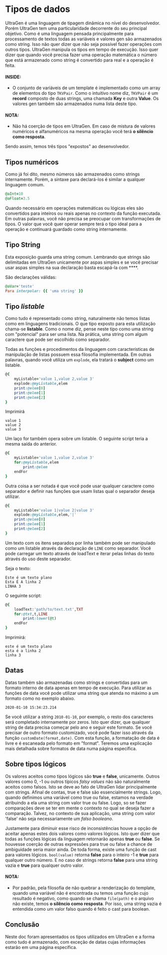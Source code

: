 # Tipos de dados

UltraGen é uma linguagem de tipagem dinâmica no nível do desenvolvedor. Porém UltraGen tem uma particularidade decorrente do seu principal objetivo. Como é uma linguagem pensada principalmente para processamento de textos todas as variáveis e valores gen são armazenados como string. Isso não quer dizer que não seja possível fazer operações com outros tipos. UltraGen manipula os tipos em tempo de execução. Isso quer dizer que quando você precisa fazer uma operação matemática o número que está armazenado como string é convertido para real e a operação é feita.

#### INSIDE:

- O conjunto de variáveis de um template é implementado como um array de elementos do tipo `TKVPair`. Como o intuitivo nome diz, `TKVPair` é um **record** composto de duas strings, uma chamada **Key** e outra **Value**. Os valores gen também são armazenados numa lista deste tipo.

#### NOTA:

- Não há coerção de tipos em UltraGen. Em caso de mistura de valores numéricos e alfanuméricos na mesma operação você terá **o silêncio como resposta**.

Sendo assim, temos três tipos "expostos" ao desenvolvedor.

## Tipos numéricos

Como já foi dito, mesmo números são armazenados como strings internamente. Porém, a sintaxe para declará-los é similar a qualquer linguagem comum.

```ruby
@aInt=10
@aFloat=3.5
```

Quando necessário em operações matemáticas ou lógicas eles são convertidos para inteiros ou reais apenas no contexto da função executada. Em outras palavras, você não precisa se preocupar com transformações de tipos. O valor que você quer operar sempre terá o tipo ideal para a operação e continuará guardado como string internamente.

## Tipo String

Esta exposição guarda uma string comum. Lembrando que strings são delimitadas em UltraGen unicamente por aspas simples e se você precisar usar aspas simples na sua declaração basta escapá-la com **\**.

São declarações válidas:

```ruby
@aVar='teste'
Para interpolar: {{ 'uma string' }}
```

## Tipo *listable*

Como tudo é representado como string, naturalmente não temos listas como em linguagens tradicionais. O que tipo exposto para esta utilização chama-se **listable**. Como o nome diz, pense neste tipo como uma string com "potencial" para ser uma lista. Na prática, uma string com algum caractere que pode ser escolhido como separador.

Todas as funções e procedimentos da linguagem com características de manipulação de listas possuem essa filosofia implementada. Em outras palavras, quando você utiliza um `explode`, ela tratará o **subject** como um listable.

```ruby
@{
    myListable='value 1,value 2,value 3'
    explode:@myListable,elem
    print:@elem[0]
    print:@elem[1]
    print:@elem[2]
}
```

Imprimirá
```hljs
value 1
value 2
value 3
```

Um laço for também opera sobre um listable. O seguinte script teria a mesma saída do anterior.

```ruby
@{
    myListable='value 1,value 2,value 3'
    for:@myListable,elem
        print:@elem
    endFor
}
```

Outra coisa a ser notada é que você pode usar qualquer caractere como separador e definir nas funções que usam listas qual o separador deseja utilizar.

```ruby
@{
    myListable='value 1|value 2|value 3'
    explode:@myListable,elem,'|'
    print:@elem[0]
    print:@elem[1]
    print:@elem[2]
}
```

Um texto com os itens separados por linha também pode ser manipulado como um listable através da declaração de `LINE` como separador. Você pode carregar um texto através de loadText e iterar pelas linhas do texto através do uso deste separador.

Seja o texto:
```hljs
Este é um texto plano
Esta É A linha 2
LINHA 3
```

O seguinte script:
```ruby
@{
    loadText:'path/to/text.txt',TXT
    for:@txt,t,LINE
		print:lower(@t)
    endFor
}
```

Imprimirá:
```hljs
este é um texto plano
esta é a linha 2
linha 3
```

## Datas

Datas também são armazenadas como strings e convertidas para um formato interno de data apenas em tempo de execução. Para utilizar as funções de data você pode utilizar uma string que atenda no máximo a um formato como no exemplo abaixo.

`2020-01-10 15:34:23.214`

Se você utilizar a string `2010-01-10`, por exemplo, o resto dos caracteres será completado internamente por zeros. Isto quer dizer, que qualquer string de data precisa começar pelo ano e seguir este formato. Se você precisar de outro formato customizado, você pode fazer isso através da função `customDate(format,date)`. Com esta função, a formatação de data é livre e é escaneada pelo formato em "format". Teremos uma explicação mais detalhada sobre formatos de data numa página específica.

## Sobre tipos lógicos

Os valores aceitos como tipos lógicos são **true** e **false**, unicamente.
Outros valores como 0, -1 ou outros típicos *falsy values* não são naturalmente aceitos como falsos. Isto se deve ao fato de UltraGen lidar principalmente com strings. Afinal de contas, true e false são essencialmente strings. Logo, quando definimos uma variável como true ou false, estamos na verdade atribuindo a ela uma string com valor true ou false. Logo, so se fazer comparações deve se ter em mente o contexto no qual se deseja fazer a comparação. Talvez, no contexto de sua aplicação, uma string com valor 'false' não seja necessariamente um *falso booleano*.

Justamente para diminuir esse risco de inconsistências houve a opção de aceitar apenas estes dois valores como valores lógicos. Isto quer dizer que todas as funções lógicas da linguagem retornarão apenas **true** ou **false**. Se houvesse coerção de outras expressões para true ou false a chance de ambiguidade seria maior ainda. De toda forma, existe uma função de cast para valores lógicos. `bool(value)` retorna **false** para o inteiro -1 e **true** para qualquer outro número. E no caso de strings retorna **false** para uma string vazia e **true** para qualquer outro valor.

#### NOTA:

- Por padrão, pela filosofia de não quebrar a renderização do template, quando uma variável não é encontrada ou temos uma função cujo resultado é negativo, como quando se chama `file(path)` e o arquivo não existe, temos **o silêncio como resposta**. Por isso, uma string vazia é entendida como um valor falso quando é feito o cast para boolean.

## Conclusão

Neste doc foram apresentados os tipos utilizados em UltraGen e a forma como tudo é armazenado, com exceção de datas cujas informações estarão em uma página específica.
